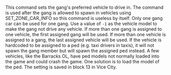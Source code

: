 This command sets the gang's preferred vehicle to drive in. The command is used after the gang is allowed to spawn in vehicles using SET_ZONE_CAR_INFO so this command is useless by itself. Only one gang car can be used for one gang. Use a value of `-1` as the vehicle model to make the gang not drive any vehicle. If more than one gang is assigned to one vehicle, the first assigned gang will be used. If more than one vehicle is assigned to a gang, the last assigned vehicle will be used. If the vehicle is hardcoded to be assigned to a ped (e.g. taxi drivers in taxis), it will not spawn the gang member but will spawn the assigned ped instead. A few vehicles, like the Barracks OL, have ped models not normally loaded into the game and could crash the game. One solution is to load the model of the ped. The setting is saved in block 13 in Vice City.
